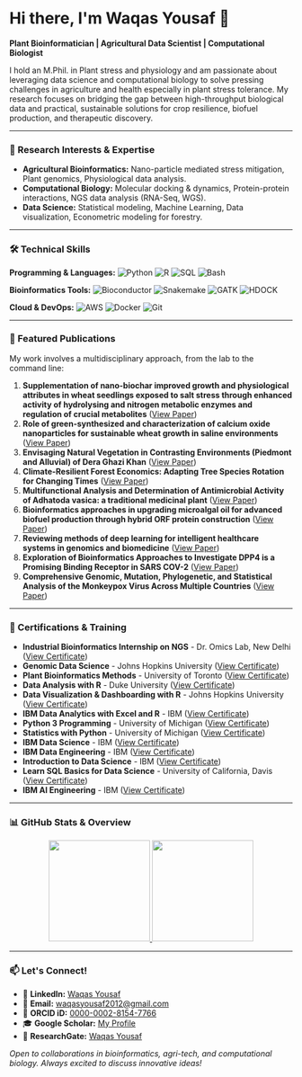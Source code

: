 # Hi there, I'm Waqas Yousaf 👋

**Plant Bioinformatician | Agricultural Data Scientist | Computational Biologist**

I hold an M.Phil. in Plant stress and physiology and am passionate about leveraging data science and computational biology to solve pressing challenges in agriculture and health especially in plant stress tolerance. My research focuses on bridging the gap between high-throughput biological data and practical, sustainable solutions for crop resilience, biofuel production, and therapeutic discovery.

---

### 🧬 Research Interests & Expertise
*   **Agricultural Bioinformatics:** Nano-particle mediated stress mitigation, Plant genomics, Physiological data analysis.
*   **Computational Biology:** Molecular docking & dynamics, Protein-protein interactions, NGS data analysis (RNA-Seq, WGS).
*   **Data Science:** Statistical modeling, Machine Learning, Data visualization, Econometric modeling for forestry.

---

### 🛠️ Technical Skills
**Programming & Languages:** 
![Python](https://img.shields.io/badge/Python-3776AB?style=flat&logo=python&logoColor=white)
![R](https://img.shields.io/badge/R-276DC3?style=flat&logo=r&logoColor=white)
![SQL](https://img.shields.io/badge/SQL-4479A1?style=flat&logo=postgresql&logoColor=white)
![Bash](https://img.shields.io/badge/Shell_Script-121011?style=flat&logo=gnu-bash&logoColor=white)

**Bioinformatics Tools:** 
![Bioconductor](https://img.shields.io/badge/Bioconductor-1892A8?style=flat)
![Snakemake](https://img.shields.io/badge/Snakemake-099CEC?style=flat)
![GATK](https://img.shields.io/badge/GATK-1C6EFC?style=flat)
![HDOCK](https://img.shields.io/badge/HDOCK-3C6EB2?style=flat)

**Cloud & DevOps:** 
![AWS](https://img.shields.io/badge/AWS-232F3E?style=flat&logo=amazon-aws&logoColor=white)
![Docker](https://img.shields.io/badge/Docker-2496ED?style=flat&logo=docker&logoColor=white)
![Git](https://img.shields.io/badge/Git-F05032?style=flat&logo=git&logoColor=white)

---

### 🌱 Featured Publications
My work involves a multidisciplinary approach, from the lab to the command line:

1.  **Supplementation of nano-biochar improved growth and physiological attributes in wheat seedlings exposed to salt stress through enhanced activity of hydrolysing and nitrogen metabolic enzymes and regulation of crucial metabolites** ([View Paper](https://www.researchgate.net/publication/381032241_Supplementation_of_nano-biochar_improved_growth_and_physiological_attributes_in_wheat_seedlings_exposed_to_salt_stress_through_enhanced_activity_of_hydrolysing_and_nitrogen_metabolic_enzymes_and_regulation_of_crucial_metabolites))
2.  **Role of green-synthesized and characterization of calcium oxide nanoparticles for sustainable wheat growth in saline environments** ([View Paper](https://www.researchgate.net/publication/383650006_Role_of_green-synthesized_and_characterization_of_calcium_oxide_nanoparticles_for_sustainable_wheat_growth_in_saline_environments))
3.  **Envisaging Natural Vegetation in Contrasting Environments (Piedmont and Alluvial) of Dera Ghazi Khan** ([View Paper](https://www.researchgate.net/publication/383650074_Envisaging_Natural_Vegetation_in_Contrasting_Environments_Piedmont_and_Alluvial_of_Dera_Ghazi_Khan))
4.  **Climate-Resilient Forest Economics: Adapting Tree Species Rotation for Changing Times** ([View Paper](https://www.researchgate.net/publication/383650150_Climate-Resilient_Forest_Economics_Adapting_Tree_Species_Rotation_for_Changing_Times))
5.  **Multifunctional Analysis and Determination of Antimicrobial Activity of Adhatoda vasica: a traditional medicinal plant** ([View Paper](https://www.researchgate.net/publication/383650230_Multifunctional_Analysis_and_Determination_of_Antimicrobial_Activity_of_Adhatoda_vasica_a_traditional_medicinal_plant))
6.  **Bioinformatics approaches in upgrading microalgal oil for advanced biofuel production through hybrid ORF protein construction** ([View Paper](https://www.researchgate.net/publication/383650294_Bioinformatics_approaches_in_upgrading_microalgal_oil_for_advanced_biofuel_production_through_hybrid_ORF_protein_construction))
7.  **Reviewing methods of deep learning for intelligent healthcare systems in genomics and biomedicine** ([View Paper](https://www.researchgate.net/publication/383650354_Reviewing_methods_of_deep_learning_for_intelligent_healthcare_systems_in_genomics_and_biomedicine))
8.  **Exploration of Bioinformatics Approaches to Investigate DPP4 is a Promising Binding Receptor in SARS COV-2** ([View Paper](https://www.researchgate.net/publication/383650425_Exploration_of_Bioinformatics_Approaches_to_Investigate_DPP4_is_a_Promising_Binding_Receptor_in_SARS_COV-2))
9.  **Comprehensive Genomic, Mutation, Phylogenetic, and Statistical Analysis of the Monkeypox Virus Across Multiple Countries** ([View Paper](https://www.researchgate.net/publication/383650492_Comprehensive_Genomic_Mutation_Phylogenetic_and_Statistical_Analysis_of_the_Monkeypox_Virus_Across_Multiple_Countries))

---

### 📜 Certifications & Training
- **Industrial Bioinformatics Internship on NGS** - Dr. Omics Lab, New Delhi ([View Certificate](https://example.com/certificates/industrial-bioinformatics-internship.pdf))
- **Genomic Data Science** - Johns Hopkins University ([View Certificate](https://example.com/certificates/genomic-data-science.pdf))
- **Plant Bioinformatics Methods** - University of Toronto ([View Certificate](https://example.com/certificates/plant-bioinformatics-methods.pdf))
- **Data Analysis with R** - Duke University ([View Certificate](https://example.com/certificates/data-analysis-r.pdf))
- **Data Visualization & Dashboarding with R** - Johns Hopkins University ([View Certificate](https://example.com/certificates/data-visualization-r.pdf))
- **IBM Data Analytics with Excel and R** - IBM ([View Certificate](https://example.com/certificates/ibm-data-analytics.pdf))
- **Python 3 Programming** - University of Michigan ([View Certificate](https://example.com/certificates/python-3-programming.pdf))
- **Statistics with Python** - University of Michigan ([View Certificate](https://example.com/certificates/statistics-python.pdf))
- **IBM Data Science** - IBM ([View Certificate](https://example.com/certificates/ibm-data-science.pdf))
- **IBM Data Engineering** - IBM ([View Certificate](https://example.com/certificates/ibm-data-engineering.pdf))
- **Introduction to Data Science** - IBM ([View Certificate](https://example.com/certificates/intro-data-science.pdf))
- **Learn SQL Basics for Data Science** - University of California, Davis ([View Certificate](https://example.com/certificates/sql-basics-data-science.pdf))
- **IBM AI Engineering** - IBM ([View Certificate](https://example.com/certificates/ibm-ai-engineering.pdf))

---

### 📊 GitHub Stats & Overview
<p align="center">
  <a href="https://github.com/WaqasYousaf10">
    <img height="180em" src="https://github-readme-stats.vercel.app/api?username=WaqasYousaf10&show_icons=true&theme=algolia&include_all_commits=true&count_private=true"/>
    <img height="180em" src="https://github-readme-stats.vercel.app/api/top-langs/?username=WaqasYousaf10&layout=compact&theme=algolia"/>
  </a>
</p>

---

### 📫 Let's Connect!
- 🔗 **LinkedIn:** [Waqas Yousaf](https://www.linkedin.com/in/waqas-yousaf-7b09a8256/)
- 📧 **Email:** waqasyousaf2012@gmail.com
- 🧪 **ORCID iD:** [0000-0002-8154-7766](https://orcid.org/0000-0002-8154-7766)
- 🎓 **Google Scholar:** [My Profile](https://scholar.google.com/citations?user=GgBmfQMAAAAJ&hl=en)
- 🔬 **ResearchGate:** [Waqas Yousaf](https://www.researchgate.net/profile/Waqas-Yousaf-8)

*Open to collaborations in bioinformatics, agri-tech, and computational biology. Always excited to discuss innovative ideas!*
